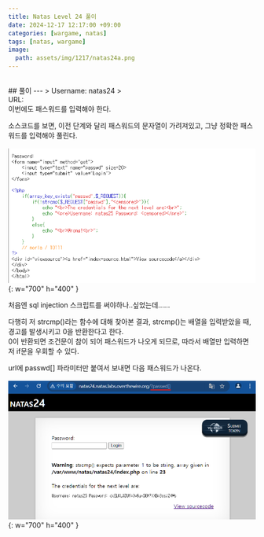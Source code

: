 ```yaml
---
title: Natas Level 24 풀이
date: 2024-12-17 12:17:00 +09:00
categories: [wargame, natas]
tags: [natas, wargame]
image:
  path: assets/img/1217/natas24a.png
---
```

<br>
## 풀이
---
> Username: natas24
> <br> URL: <http://natas24.natas.labs.overthewire.org>

<br>
이번에도 패스워드를 입력해야 한다.<br>


소스코드를 보면, 이전 단계와 달리 패스워드의 문자열이 가려져있고, 그냥 정확한 패스워드를 입력해야 풀린다.<br>
<br>![Desktop View](assets/img/1217/natas24b.png){: w="700" h="400" }<br>


처음엔 sql injection 스크립트를 써야하나..싶었는데......<br>

다행히 저 strcmp()라는 함수에 대해 찾아본 결과, strcmp()는 배열을 입력받았을 때, 경고를 발생시키고 0을 반환한다고 한다.<br>
0이 반환되면 조건문이 참이 되어 패스워드가 나오게 되므로, 따라서 배열만 입력하면 저 if문을 우회할 수 있다.<br>

 

url에 passwd[] 파라미터만 붙여서 보내면 다음 패스워드가 나온다.<br>
<br>![Desktop View](assets/img/1217/natas24c.png){: w="700" h="400" }<br>
